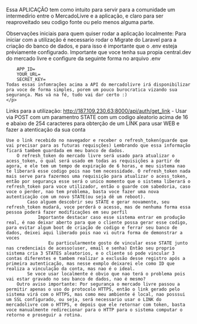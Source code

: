 Essa APLICAÇÂO tem como intuito para servir para a comunidade um intermedirio entre o MercadoLivre e a aplicação, e claro para ser reaproveitado seu codigo fonte ou pelo menos alguma parte.

Observações iniciais para quem quiser rodar a aplicação localmente:
    Para iniciar com a utilização é necessario rodar o Migrate do Laravel para a criação do banco de dados, e para isso é importante que o .env esteja préviamente configurado.
    Importante que voce tenha sua propia central.dev do mercado livre e configure da seguinte forma no arquivo .env

        APP_ID=
        YOUR_URL=
        SECRET_KEY=
    Todas essas infomrações acima a API do mercadolivre irá disponibilizar pra voce de forma simples, porem um pouco burocratica vizando sua segurança. Mas vá na fé, tudo vai dar certo :)
    </p>
Links para a utilização:
    http://187.109.230.63:8000/api/auth/get_link - Usar via POST com um paramentro STATE com um codigo aleatorio acima de 16 e abaixo de 254 caracteres para obterção de um LINK para usar WEB e fazer a atenticação da sua conta
    
    Use o link recebido no navegador e receber o refresh_token(guarde que vai precisar para as futuras requisções) Lembrando que essa informação ficará tambem guardada em meu banco de dados.
        O refresh_token do mercado livre será usado para atualizar o acess_token, o qual será usado em todas as requisições a partir de agora, e ele tem um tempo de expiração de 6 horas, e meu sistema nao te liberará esse codigo pois nao tem necessidade. O refresh_token nada mais serve para fazermos uma requisição para atualizar o acess_token, então por segurança esse será o unico momento que o sistema liberará o refresh_token para voce utilizador, então o guarde com sabedoria, caso voce o perder, nao tem problema, basta voce fazer uma nova autenticação com um novo STATE(ou seja dê um reboot).
            Caso alguem descobrir seu STATE e gerar novamente, seu refresh_token mudará, voce perderá o acesso, mas de nenhuma forma essa pessoa poderá fazer modificações em seu perfil
                Importante destacar caso esse sistema entrar em produção real, é nao deixar aberto para que o cliente possa gerar esse codigo, para evitar algum boot de criação de codigo e ferrar seu banco de dados, deixei aqui liberado pois nao vi outra forma de demonstrar a voces
                    Eu particularmente gosto de vincular esse STATE junto nas credenciais de acesso(user, email e senha) Então seu proprio sistema cria 3 STATES aleatorios, e o cliente só pode vincular 3 contas diferentes e tambem realizar a exclusão desse registro após a primeira autenticação, mas nesse exmplo deixarei ele como ID que realiza a vinculação da conta, mas nao é o ideal.
            Se voce usar localmente é obvio que nao terá o problema pois vai estar gravado no seu banco de dados, nao é mesmo?
        Outro aviso importante: Por segurança o mercado livre passou a permitir apenas o uso do protocolo HTTPS, então o link gerado pelo sistema virá com o HTTPS, mas como meu ambiente é local, nao posssui um SSL configurado, ou seja, será necessario usar o LINK do mercadolivre com o HTTPS, e depois que ele retornar com token, basta voce manualmente redirecionar para o HTTP para o sistema computar o retorno e proseguir a rotina.
 

    